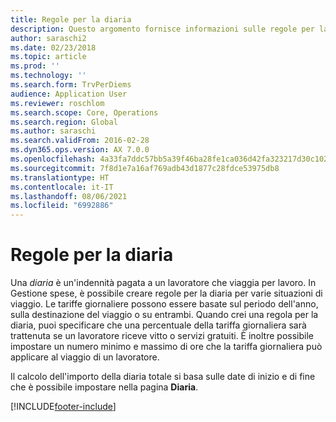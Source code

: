```yaml
---
title: Regole per la diaria
description: Questo argomento fornisce informazioni sulle regole per la diaria.
author: saraschi2
ms.date: 02/23/2018
ms.topic: article
ms.prod: ''
ms.technology: ''
ms.search.form: TrvPerDiems
audience: Application User
ms.reviewer: roschlom
ms.search.scope: Core, Operations
ms.search.region: Global
ms.author: saraschi
ms.search.validFrom: 2016-02-28
ms.dyn365.ops.version: AX 7.0.0
ms.openlocfilehash: 4a33fa7ddc57bb5a39f46ba28fe1ca036d42fa323217d30c102b723439f121ff
ms.sourcegitcommit: 7f8d1e7a16af769adb43d1877c28fdce53975db8
ms.translationtype: HT
ms.contentlocale: it-IT
ms.lasthandoff: 08/06/2021
ms.locfileid: "6992886"
---
```

# <a name="per-diem-rules"></a>Regole per la diaria

Una *diaria* è un'indennità pagata a un lavoratore che viaggia per lavoro. In Gestione spese, è possibile creare regole per la diaria per varie situazioni di viaggio. Le tariffe giornaliere possono essere basate sul periodo dell'anno, sulla destinazione del viaggio o su entrambi. Quando crei una regola per la diaria, puoi specificare che una percentuale della tariffa giornaliera sarà trattenuta se un lavoratore riceve vitto o servizi gratuiti. È inoltre possibile impostare un numero minimo e massimo di ore che la tariffa giornaliera può applicare al viaggio di un lavoratore.

Il calcolo dell'importo della diaria totale si basa sulle date di inizio e di fine che è possibile impostare nella pagina **Diaria**.


[!INCLUDE[footer-include](../includes/footer-banner.md)]